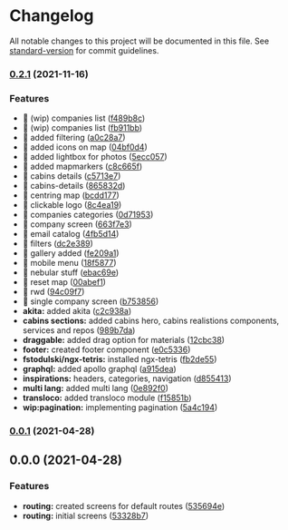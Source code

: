# Changelog

All notable changes to this project will be documented in this file. See [standard-version](https://github.com/conventional-changelog/standard-version) for commit guidelines.

### [0.2.1](https://github.com/fstodulski/elevators/compare/v0.0.1...v0.2.1) (2021-11-16)


### Features

* 🎸 (wip) companies list ([f489b8c](https://github.com/fstodulski/elevators/commit/f489b8ce3d06f6843ccb8a8f9be79224fc71e009))
* 🎸 (wip) companies list ([fb911bb](https://github.com/fstodulski/elevators/commit/fb911bb0514d00141ce5485ccd7afda46fa6e2e8))
* 🎸 added filtering ([a0c28a7](https://github.com/fstodulski/elevators/commit/a0c28a7cf3b77674fc904eabdc7d9949519652e3))
* 🎸 added icons on map ([04bf0d4](https://github.com/fstodulski/elevators/commit/04bf0d4b87f17bc8cb7b18e88a55d811d5a1e068))
* 🎸 added lightbox for photos ([5ecc057](https://github.com/fstodulski/elevators/commit/5ecc057906a26c5805c98d7e35f3fe4998be0099))
* 🎸 added mapmarkers ([c8c665f](https://github.com/fstodulski/elevators/commit/c8c665f032635cec83b2b43ab193fbb49c699415))
* 🎸 cabins details ([c5713e7](https://github.com/fstodulski/elevators/commit/c5713e7ee804457ff5195acf47c2bc45ddae8904))
* 🎸 cabins-details ([865832d](https://github.com/fstodulski/elevators/commit/865832dd650eb9bb009f43e50d2c1f4e60de22aa))
* 🎸 centring map ([bcdd177](https://github.com/fstodulski/elevators/commit/bcdd177ebddb6a80a04ade9a9cc1c9538acacd57))
* 🎸 clickable logo ([8c4ea19](https://github.com/fstodulski/elevators/commit/8c4ea193601a344a5a6ce447fac498c7400ef779))
* 🎸 companies categories ([0d71953](https://github.com/fstodulski/elevators/commit/0d71953729593f40dc3b9a2880247978c824fc58))
* 🎸 company screen ([663f7e3](https://github.com/fstodulski/elevators/commit/663f7e3397eae5ba55574c4ff5d175bc5cca0017))
* 🎸 email catalog ([4fb5d14](https://github.com/fstodulski/elevators/commit/4fb5d1446a53455ebf9738b4a06fd3557eeb0829))
* 🎸 filters ([dc2e389](https://github.com/fstodulski/elevators/commit/dc2e389122be5758272110f6cf4fd7a4f9211db3))
* 🎸 gallery added ([fe209a1](https://github.com/fstodulski/elevators/commit/fe209a1c3e141132a0193f953888e0037800473c))
* 🎸 mobile menu ([18f5877](https://github.com/fstodulski/elevators/commit/18f5877e55709a9e8d07df348b0f4b2f886e4abc))
* 🎸 nebular stuff ([ebac69e](https://github.com/fstodulski/elevators/commit/ebac69e40df68b93e1026407fd093992f4f738d7))
* 🎸 reset map ([00abef1](https://github.com/fstodulski/elevators/commit/00abef1d31e4d0bb1a2c48504edd8bb7713930e3))
* 🎸 rwd ([94c09f7](https://github.com/fstodulski/elevators/commit/94c09f72a872ee9cdb03f8123133e13664334ee5))
* 🎸 single company screen ([b753856](https://github.com/fstodulski/elevators/commit/b75385691896f1dadc78243ff83ca097f331e625))
* **akita:** added akita ([c2c938a](https://github.com/fstodulski/elevators/commit/c2c938a50fc6630d904a2d5515d946bd837bceb4))
* **cabins sections:** added cabins hero, cabins realistions components, services and repos ([989b7da](https://github.com/fstodulski/elevators/commit/989b7da41b3c329d9f9974828ac3115e80d0cb2c))
* **draggable:** added drag option for materials ([12cbc38](https://github.com/fstodulski/elevators/commit/12cbc384f14f5e29bd0dc1d03c50a10af555738c))
* **footer:** created footer component ([e0c5336](https://github.com/fstodulski/elevators/commit/e0c5336bcfbedcafca393681b0a8fa02bc8b1464))
* **fstodulski/ngx-tetris:** installed ngx-tetris ([fb2de55](https://github.com/fstodulski/elevators/commit/fb2de55e5b9b0f7a9fcf8fc316ff3f657d860873))
* **graphql:** added apollo graphql ([a915dea](https://github.com/fstodulski/elevators/commit/a915dea560a0ee6f0fdec0fdd2aa837787e7658e))
* **inspirations:** headers, categories, navigation ([d855413](https://github.com/fstodulski/elevators/commit/d855413a9c1952c93e591ab992d52184898854ea))
* **multi lang:** added multi lang ([0e892f0](https://github.com/fstodulski/elevators/commit/0e892f067dc1bb925914d16d8ded48b71eff1b9e))
* **transloco:** added transloco module ([f15851b](https://github.com/fstodulski/elevators/commit/f15851b2a802ac0766d8714c940b5d975631ece4))
* **wip:pagination:** implementing pagination ([5a4c194](https://github.com/fstodulski/elevators/commit/5a4c1941631a7a01724579ec2c6b78ec71f5b9ab))

### [0.0.1](https://github.com/fstodulski/elevators/compare/v0.0.0...v0.0.1) (2021-04-28)

## 0.0.0 (2021-04-28)


### Features

* **routing:** created screens for default routes ([535694e](https://github.com/fstodulski/elevators/commit/535694eb0153056742d33d4e205a2b67070c6468))
* **routing:** initial screens ([53328b7](https://github.com/fstodulski/elevators/commit/53328b705dc6346a6904b9a2e918bfa12d005ecb))
